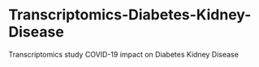 # Transcriptomics-Diabetes-Kidney-Disease
Transcriptomics study COVID-19 impact on Diabetes Kidney Disease
